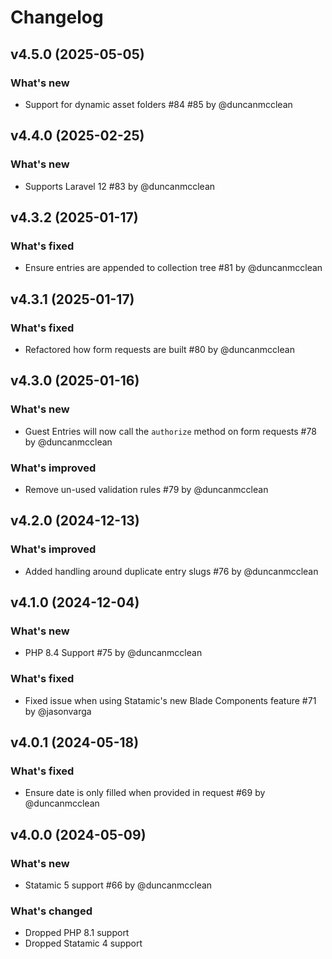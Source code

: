 # Changelog

## v4.5.0 (2025-05-05)

### What's new
* Support for dynamic asset folders #84 #85 by @duncanmcclean



## v4.4.0 (2025-02-25)

### What's new
* Supports Laravel 12 #83 by @duncanmcclean



## v4.3.2 (2025-01-17)

### What's fixed
* Ensure entries are appended to collection tree #81 by @duncanmcclean



## v4.3.1 (2025-01-17)

### What's fixed
* Refactored how form requests are built #80 by @duncanmcclean



## v4.3.0 (2025-01-16)

### What's new
* Guest Entries will now call the `authorize` method on form requests #78 by @duncanmcclean

### What's improved
* Remove un-used validation rules #79 by @duncanmcclean



## v4.2.0 (2024-12-13)

### What's improved
* Added handling around duplicate entry slugs #76 by @duncanmcclean



## v4.1.0 (2024-12-04)

### What's new
* PHP 8.4 Support #75 by @duncanmcclean

### What's fixed
* Fixed issue when using Statamic's new Blade Components feature #71 by @jasonvarga



## v4.0.1 (2024-05-18)

### What's fixed
* Ensure date is only filled when provided in request #69 by @duncanmcclean



## v4.0.0 (2024-05-09)

### What's new

* Statamic 5 support #66 by @duncanmcclean

### What's changed

* Dropped PHP 8.1 support
* Dropped Statamic 4 support

